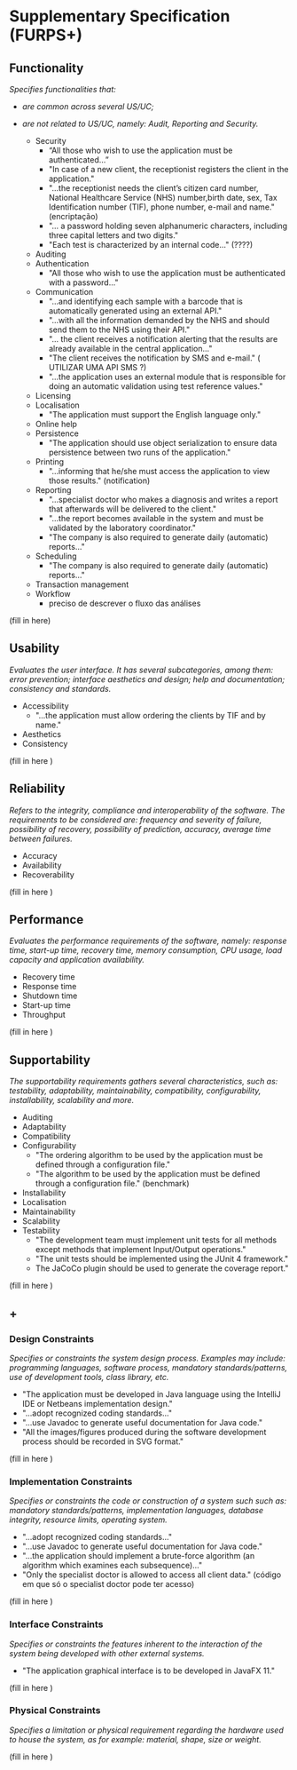 # Supplementary Specification (FURPS+)

## Functionality

_Specifies functionalities that:_

- _are common across several US/UC;_
- _are not related to US/UC, namely: Audit, Reporting and Security._

  * Security
    * “All those who wish to use the application must be authenticated...”
    * "In case of a new client, the receptionist registers the client in the application."
    * "...the receptionist needs the client’s citizen card number, National Healthcare Service (NHS) number,birth date, sex, Tax Identification number (TIF), phone number, e-mail and name." (encriptação)
    * "... a password holding seven alphanumeric characters, including three capital letters and two digits."
    * "Each test is characterized by an internal code..." (????)
  * Auditing
  * Authentication
    * "All those who wish to use the application must be authenticated with a password..."
  * Communication
    * "...and identifying each sample with a barcode that is automatically generated using an external API."
    * "...with all the information demanded by the NHS and should send them to the NHS using their API."
    * "... the client receives a notification alerting that the results are already available in the central application..."
    * "The client receives the notification by SMS and e-mail." ( UTILIZAR UMA API SMS ?)
    * "...the application uses an external module that is responsible for doing an automatic validation using test reference values."
  * Licensing
  * Localisation
    * "The application must support the English language only." 
  * Online help
  * Persistence
    * "The application should use object serialization to ensure data persistence between two runs of the application."
  * Printing
    * "...informing that he/she must access the application to view those results." (notification)
  * Reporting
    * "...specialist doctor who makes a diagnosis and writes a report that afterwards will be delivered to the client."
    * "...the report becomes available in the system and must be validated by the laboratory coordinator."
    * "The company is also required to generate daily (automatic) reports..."
  * Scheduling
    * "The company is also required to generate daily (automatic) reports..."
  * Transaction management
  * Workflow
    * preciso de descrever o fluxo das análises




(fill in here)



## Usability 

_Evaluates the user interface. It has several subcategories,
among them: error prevention; interface aesthetics and design; help and
documentation; consistency and standards._

  * Accessibility
    * "...the application must allow ordering the clients by TIF and by name."
  * Aesthetics
  * Consistency


(fill in here )

## Reliability
_Refers to the integrity, compliance and interoperability of the software. The requirements to be considered are: frequency and severity of failure, possibility of recovery, possibility of prediction, accuracy, average time between failures._

  * Accuracy
  * Availability
  * Recoverability


(fill in here )

## Performance
_Evaluates the performance requirements of the software, namely: response time, start-up time, recovery time, memory consumption, CPU usage, load capacity and application availability._

  * Recovery time
  * Response time
  * Shutdown time
  * Start-up time
  * Throughput


(fill in here )

## Supportability
_The supportability requirements gathers several characteristics, such as:
testability, adaptability, maintainability, compatibility,
configurability, installability, scalability and more._ 

  * Auditing 
  * Adaptability
  * Compatibility
  * Configurability
    * "The ordering algorithm to be used by the application must be defined through a configuration file."
    * "The algorithm to be used by the application must be defined through a configuration file." (benchmark)
  * Installability
  * Localisation
  * Maintainability
  * Scalability
  * Testability
    * "The development team must implement unit tests for all methods except methods that implement Input/Output operations."
    * "The unit tests should be implemented using the JUnit 4 framework."
    * The JaCoCo plugin should be used to generate the coverage report."



(fill in here )


## +

### Design Constraints

_Specifies or constraints the system design process. Examples may include: programming languages, software process, mandatory standards/patterns, use of development tools, class library, etc._

  * "The application must be developed in Java language using the IntelliJ IDE or Netbeans implementation design."
  * "...adopt recognized coding standards..."
  * "...use Javadoc to generate useful documentation for Java code."
  * "All the images/figures produced during the software development process should be recorded in SVG format."
  

(fill in here )


### Implementation Constraints

_Specifies or constraints the code or construction of a system such
such as: mandatory standards/patterns, implementation languages,
database integrity, resource limits, operating system._

  *  "...adopt recognized coding standards..."
  * "...use Javadoc to generate useful documentation for Java code."
  * "...the application should implement a brute-force algorithm (an algorithm which examines each subsequence)..."
  * "Only the specialist doctor is allowed to access all client data." (código em que só o specialist doctor pode ter acesso)



(fill in here )


### Interface Constraints
_Specifies or constraints the features inherent to the interaction of the
system being developed with other external systems._

  * "The application graphical interface is to be developed in JavaFX 11."


(fill in here )

### Physical Constraints

_Specifies a limitation or physical requirement regarding the hardware used to house the system, as for example: material, shape, size or weight._

(fill in here )